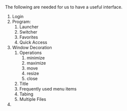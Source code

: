 The following are needed for us to have a useful interface.

1. Login
1. Program:
   1. Launcher
   1. Switcher
   1. Favorites
   2. Quick Access
1. Window Decoration
   1. Operations
       1. minimize
       2. maximize
       3. move
       4. resize
       5. close
   3. Title
   4. Frequently used menu items
   5. Tabing
   6. Multiple Files
5. 
